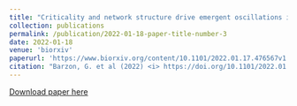```yaml
---
title: "Criticality and network structure drive emergent oscillations in a stochastic whole-brain model"
collection: publications
permalink: /publication/2022-01-18-paper-title-number-3
date: 2022-01-18
venue: 'biorxiv'
paperurl: 'https://www.biorxiv.org/content/10.1101/2022.01.17.476567v1'
citation: "Barzon, G. et al (2022) <i> https://doi.org/10.1101/2022.01.17.476567. </i>"
---
```


[Download paper here](https://www.biorxiv.org/content/10.1101/2022.01.17.476567v1.full.pdf)
